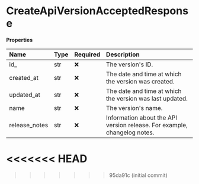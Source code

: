 # CreateApiVersionAcceptedResponse

**Properties**

| Name          | Type | Required | Description                                                              |
| :------------ | :--- | :------- | :----------------------------------------------------------------------- |
| id\_          | str  | ❌       | The version's ID.                                                        |
| created_at    | str  | ❌       | The date and time at which the version was created.                      |
| updated_at    | str  | ❌       | The date and time at which the version was last updated.                 |
| name          | str  | ❌       | The version's name.                                                      |
| release_notes | str  | ❌       | Information about the API version release. For example, changelog notes. |
<<<<<<< HEAD
=======

<!-- This file was generated by liblab | https://liblab.com/ -->
>>>>>>> 95da91c (initial commit)
